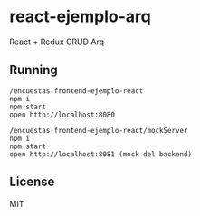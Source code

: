 # react-ejemplo-arq

React + Redux CRUD Arq

## Running

    /encuestas-frontend-ejemplo-react
    npm i
    npm start
    open http://localhost:8080

    /encuestas-frontend-ejemplo-react/mockServer
    npm i
    npm start
    open http://localhost:8081 (mock del backend)

## License

MIT
